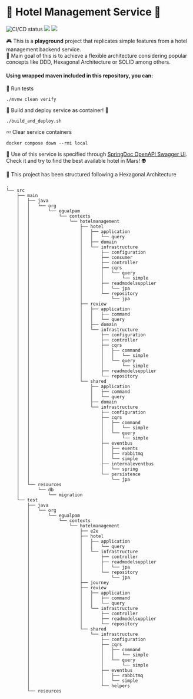 # 🏨 Hotel Management Service 🏨

![CI/CD status](https://github.com/erickgualpa/hotel-management-service/actions/workflows/maven.yml/badge.svg)
[![](https://img.shields.io/badge/Spring%20Boot%20Version-3.3.4-blue)](/pom.xml)
[![](https://img.shields.io/badge/Java%20Version-21-blue)](/pom.xml)

🎮 This is a **playground** project that replicates simple features from a hotel management backend service.
<br>
🤔 Main goal of this is to achieve a flexible architecture considering popular concepts like DDD, Hexagonal Architecture
or
SOLID among others.

#### Using wrapped maven included in this repository, you can:

🧪 Run tests
<br>

```shell script
./mvnw clean verify
```

🚀 Build and deploy service as container! 🐳
<br>

```shell script
./build_and_deploy.sh
```

💤 Clear service containers

```shell script
docker compose down --rmi local
```

🔹 Use of this service is specified through [SpringDoc OpenAPI Swagger UI](http://localhost:8080/swagger-ui/index.html).
Check it and try to find the best available hotel in Mars! 👽
<br>

📣 This project has been structured following a Hexagonal Architecture

[//]: # (Directory tree below was generated using 'tree -d -I target' command)

```
.
└── src
    ├── main
    │   ├── java
    │   │   └── org
    │   │       └── egualpam
    │   │           └── contexts
    │   │               └── hotelmanagement
    │   │                   ├── hotel
    │   │                   │   ├── application
    │   │                   │   │   └── query
    │   │                   │   ├── domain
    │   │                   │   └── infrastructure
    │   │                   │       ├── configuration
    │   │                   │       ├── consumer
    │   │                   │       ├── controller
    │   │                   │       ├── cqrs
    │   │                   │       │   └── query
    │   │                   │       │       └── simple
    │   │                   │       ├── readmodelsupplier
    │   │                   │       │   └── jpa
    │   │                   │       └── repository
    │   │                   │           └── jpa
    │   │                   ├── review
    │   │                   │   ├── application
    │   │                   │   │   ├── command
    │   │                   │   │   └── query
    │   │                   │   ├── domain
    │   │                   │   └── infrastructure
    │   │                   │       ├── configuration
    │   │                   │       ├── controller
    │   │                   │       ├── cqrs
    │   │                   │       │   ├── command
    │   │                   │       │   │   └── simple
    │   │                   │       │   └── query
    │   │                   │       │       └── simple
    │   │                   │       ├── readmodelsupplier
    │   │                   │       └── repository
    │   │                   └── shared
    │   │                       ├── application
    │   │                       │   ├── command
    │   │                       │   └── query
    │   │                       ├── domain
    │   │                       └── infrastructure
    │   │                           ├── configuration
    │   │                           ├── cqrs
    │   │                           │   ├── command
    │   │                           │   │   └── simple
    │   │                           │   └── query
    │   │                           │       └── simple
    │   │                           ├── eventbus
    │   │                           │   ├── events
    │   │                           │   ├── rabbitmq
    │   │                           │   └── simple
    │   │                           ├── internaleventbus
    │   │                           │   └── spring
    │   │                           └── persistence
    │   │                               └── jpa
    │   └── resources
    │       └── db
    │           └── migration
    └── test
        ├── java
        │   └── org
        │       └── egualpam
        │           └── contexts
        │               └── hotelmanagement
        │                   ├── e2e
        │                   ├── hotel
        │                   │   ├── application
        │                   │   │   └── query
        │                   │   └── infrastructure
        │                   │       ├── controller
        │                   │       ├── readmodelsupplier
        │                   │       │   └── jpa
        │                   │       └── repository
        │                   │           └── jpa
        │                   ├── journey
        │                   ├── review
        │                   │   ├── application
        │                   │   │   ├── command
        │                   │   │   └── query
        │                   │   └── infrastructure
        │                   │       ├── controller
        │                   │       ├── readmodelsupplier
        │                   │       └── repository
        │                   └── shared
        │                       └── infrastructure
        │                           ├── configuration
        │                           ├── cqrs
        │                           │   ├── command
        │                           │   │   └── simple
        │                           │   └── query
        │                           │       └── simple
        │                           ├── eventbus
        │                           │   ├── rabbitmq
        │                           │   └── simple
        │                           └── helpers
        └── resources
```
